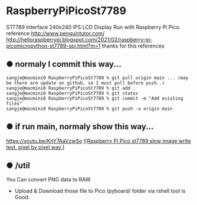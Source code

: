 # RaspberryPiPicoSt7789
ST7789 Interface 240x240 IPS LCD Display Run with Raspberry Pi Pico. reference http://www.penguintutor.com/ http://helloraspberrypi.blogspot.com/2021/02/raspberry-pi-picomicropython-st7789-spi.html?m=1 thanks for this references

## ● normaly I commit this way...
```
sangje@macmini0 RaspberryPiPicoSt7789 % git pull origin main ... (may be there are update on github, so I must pull before push..)
sangje@macmini0 RaspberryPiPicoSt7789 % git add .
sangje@macmini0 RaspberryPiPicoSt7789 % git status
sangje@macmini0 RaspberryPiPicoSt7789 % git commit -m "Add existing files"
sangje@macmini0 RaspberryPiPicoSt7789 % git push -u origin main  
```

## ● if run main, normaly show this way...
https://youtu.be/KnY7AaVzwSo
[![Raspberry Pi Pico st7789 slow image write test. pixel by pixel way.]](https://youtu.be/KnY7AaVzwSo "Raspberry Pi Pico st7789 slow image write test. pixel by pixel way.")

## ● /util    
You Can convert PNG data to RAW

* Upload & Download those file to Pico /pyboard/ folder via rshell tool is Good.

